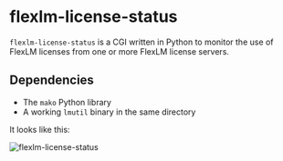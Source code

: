 flexlm-license-status
=====================

`flexlm-license-status` is a CGI written in Python to monitor the use of FlexLM licenses from one or more FlexLM license servers.

Dependencies
------------

- The `mako` Python library
- A working `lmutil` binary in the same directory

It looks like this:

![flexlm-license-status](http://i.imgur.com/2CvcI.png)
